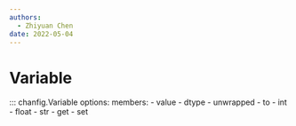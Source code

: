 ```yaml
---
authors:
  - Zhiyuan Chen
date: 2022-05-04
---
```


# Variable

::: chanfig.Variable
    options:
      members:
        - value
        - dtype
        - unwrapped
        - to
        - int
        - float
        - str
        - get
        - set
